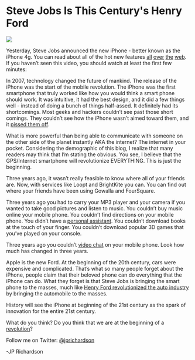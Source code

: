 <!--
id: 675685717
link: http://loudjet.com/a/steve-jobs-henry-ford
slug: steve-jobs-henry-ford
date: Tue Jun 08 2010 01:16:00 GMT-0500 (CDT)
publish: 2010-06-08
tags: apple
-->


Steve Jobs Is This Century's Henry Ford
=======================================

![](http://media.tumblr.com/tumblr_l3oksj5npo1qzbc4f.jpg)

Yesterday, Steve Jobs announced the new iPhone - better known as the
iPhone 4g. You can read about all of the hot new features
[all](http://www.mobilecrunch.com/2010/06/07/everything-you-need-to-know-about-the-iphone-4/)
[over](http://mashable.com/2010/06/07/iphone-4g-announced/)
[the](http://www.cnn.com/2010/TECH/mobile/06/07/apple.wwdc.preview/index.html)
[web](http://www.engadget.com/2010/06/07/steve-jobs-live-from-wwdc-2010/).
If you haven’t seen this video, you should watch at least the first few
minutes:

In 2007, technology changed the future of mankind. The release of the
iPhone was the start of the mobile revolution. The iPhone was the first
smartphone that truly worked like how you would think a smart phone
should work. It was intuitive, it had the best design, and it did a few
things well - instead of doing a bunch of things half-assed.
It definitely had its shortcomings. Most geeks and hackers couldn’t see
past those short comings. They couldn’t see how the iPhone wasn’t aimed
toward them, and it [pissed them
off](http://www.thebestpageintheuniverse.net/c.cgi?u=iphone).

What is more powerful than being able to communicate with someone on the
other side of the planet instantly AKA the internet? The internet in
your pocket. Considering the demographic of this blog, I realize that
many readers may think that I’m stating the obvious. You see, I believe
that the GPS/Internet smartphone will revolutionize EVERYTHING. This is
just the beginning.

Three years ago, it wasn’t really feasible to know where all of your
friends are. Now, with services like Loopt and BrightKite you can. You
can find out where your friends have been using Gowalla and FourSquare.

Three years ago you had to carry your MP3 player and your camera if you
wanted to take good pictures and listen to music. You couldn’t buy music
online your mobile phone. You couldn’t find directions on your mobile
phone. You didn’t have a [personal assistant](http://siri.com/). You
couldn’t download books at the touch of your finger. You couldn’t
download popular 3D games that you’ve played on your console.

Three years ago you couldn’t [video
chat](http://www.apple.com/iphone/features/facetime.html) on your mobile
phone. Look how much has changed in three years.

Apple is the new Ford. At the beginning of the 20th century, cars were
expensive and complicated. That’s what so many people forget about the
iPhone, people claim that their beloved phone can do everything that the
iPhone can do. What they forget is that Steve Jobs is bringing the smart
phone to the masses, much like [Henry Ford revolutionized the auto
industry](http://www.eyewitnesstohistory.com/ford.htm) by bringing the
automobile to the masses.

History will see the iPhone at beginning of the 21st century as the
spark of innovation for the entire 21st century.

What do you think? Do you think that we are at the beginning of a
[revolution](http://sethgodin.typepad.com/seths_blog/2010/06/paperback-kindle.html)?

Follow me on Twitter: [@jprichardson](http://twitter.com/jprichardson)

-JP Richardson

